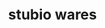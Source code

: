 ---
title: stubio wares
ongoing: false
years: 2019
link: https://stu-b-io.com/
description: An occasional workshop that Kelly Tan and I tend, featuring collaborations between the two of us.
---